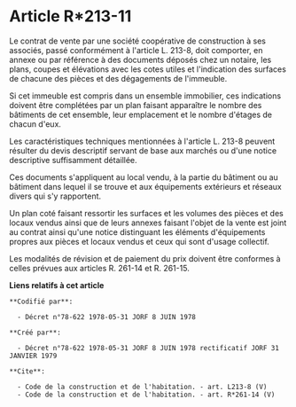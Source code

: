 # Article R*213-11

Le contrat de vente par une société coopérative de construction à ses associés, passé conformément à l'article L. 213-8, doit
comporter, en annexe ou par référence à des documents déposés chez un notaire, les plans, coupes et élévations avec les cotes
utiles et l'indication des surfaces de chacune des pièces et des dégagements de l'immeuble. 

Si cet immeuble est compris dans un ensemble immobilier, ces indications doivent être complétées par un plan faisant
apparaître le nombre des bâtiments de cet ensemble, leur emplacement et le nombre d'étages de chacun d'eux. 

Les caractéristiques techniques mentionnées à l'article L. 213-8 peuvent résulter du devis descriptif servant de base aux
marchés ou d'une notice descriptive suffisamment détaillée. 

Ces documents s'appliquent au local vendu, à la partie du bâtiment ou au bâtiment dans lequel il se trouve et aux équipements
extérieurs et réseaux divers qui s'y rapportent. 

Un plan coté faisant ressortir les surfaces et les volumes des pièces et des locaux vendus ainsi que de leurs annexes faisant
l'objet de la vente est joint au contrat ainsi qu'une notice distinguant les éléments d'équipements propres aux pièces et
locaux vendus et ceux qui sont d'usage collectif. 

Les modalités de révision et de paiement du prix doivent être conformes à celles prévues aux articles R. 261-14 et R. 261-15.

**Liens relatifs à cet article**

	**Codifié par**:

	  - Décret n°78-622 1978-05-31 JORF 8 JUIN 1978

	**Créé par**:

	  - Décret n°78-622 1978-05-31 JORF 8 JUIN 1978 rectificatif JORF 31 JANVIER 1979

	**Cite**:

	  - Code de la construction et de l'habitation. - art. L213-8 (V)
	  - Code de la construction et de l'habitation. - art. R*261-14 (V)
